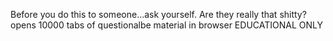 Before you do this to someone...ask yourself. Are they really that shitty?
opens 10000 tabs of questionalbe material in browser
EDUCATIONAL ONLY
